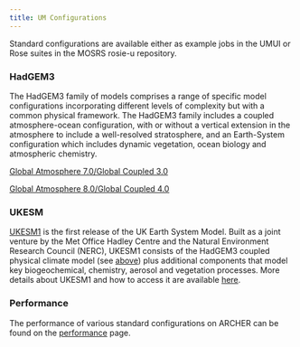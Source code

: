```yaml
---
title: UM Configurations
---
```

Standard configurations are available either as example jobs in the UMUI or Rose suites in the MOSRS rosie-u repository. 

### HadGEM3

The HadGEM3 family of models comprises a range of specific model configurations incorporating different levels of complexity but with a common physical framework. The HadGEM3 family includes a coupled atmosphere-ocean configuration, with or without a vertical extension in the atmosphere to include a well-resolved stratosphere, and an Earth-System configuration which includes dynamic vegetation, ocean biology and atmospheric chemistry.

[Global Atmosphere 7.0/Global Coupled 3.0](ga7.0-gc3.0)

[Global Atmosphere 8.0/Global Coupled 4.0](ga8.0-gc4.0)

###  UKESM

[UKESM1](ukesm) is the first release of the UK Earth System Model.  Built as a joint venture by the Met Office Hadley Centre and the Natural Environment Research Council (NERC), UKESM1 consists of the HadGEM3 coupled physical climate model (see [above](#hadgem3)) plus additional components that model key biogeochemical, chemistry, aerosol and vegetation processes.  More details about UKESM1 and how to access it are available [here](ukesm).

### Performance

The performance of various standard configurations on ARCHER can be found on the [performance](/cms-website/unified-model/performance/) page.